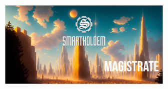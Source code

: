 
![SmartHoldem BlockChain](https://raw.githubusercontent.com/smartholdem/sth-core/main/packages/core-magistrate-api/banner.png)
